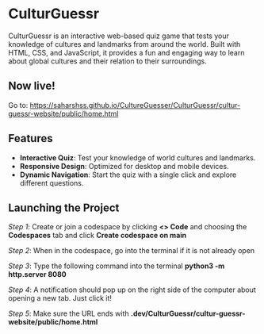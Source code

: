 # CulturGuessr

CulturGuessr is an interactive web-based quiz game that tests your knowledge of cultures and landmarks from around the world. Built with HTML, CSS, and JavaScript, it provides a fun and engaging way to learn about global cultures and their relation to their surroundings.

## Now live! 
Go to: https://saharshss.github.io/CultureGuesser/CulturGuessr/cultur-guessr-website/public/home.html

## Features

- **Interactive Quiz**: Test your knowledge of world cultures and landmarks.
- **Responsive Design**: Optimized for desktop and mobile devices.
- **Dynamic Navigation**: Start the quiz with a single click and explore different questions.

## Launching the Project
_Step 1_: Create or join a codespace by clicking **<> Code** and choosing the **Codespaces** tab and click **Create codespace on main**

_Step 2_: When in the codespace, go into the terminal if it is not already open

_Step 3_: Type the following command into the terminal **python3 -m http.server 8080**

_Step 4_: A notification should pop up on the right side of the computer about opening a new tab. Just click it!

_Step 5_: Make sure the URL ends with **.dev/CulturGuessr/cultur-guessr-website/public/home.html**
